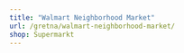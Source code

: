 ```yaml
---
title: "Walmart Neighborhood Market"
url: /gretna/walmart-neighborhood-market/
shop: Supermarkt
---
```

